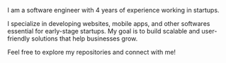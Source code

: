 I am a software engineer with 4 years of experience working in startups.

I specialize in developing websites, mobile apps, and other softwares essential for early-stage startups. My goal is to build scalable and user-friendly solutions that help businesses grow.

Feel free to explore my repositories and connect with me!
